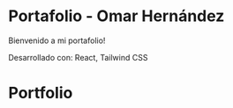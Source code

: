 # Portafolio - Omar Hernández

Bienvenido a mi portafolio!

Desarrollado con: React, Tailwind CSS
# Portfolio
